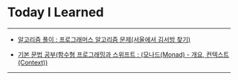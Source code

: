 # Today I Learned

- - -

- [알고리즘 풀이 : 프로그래머스 알고리즘 문제(서울에서 김서방 찾기)](https://vincentgeranium.github.io/ios,/swift/2020/06/08/Algorithm-Summary-1.html)

- [기본 문법 공부(함수형 프로그래밍과 스위프트 : (모나드(Monad) - 개요, 컨텍스트(Context))](https://vincentgeranium.github.io/ios,/swift/2020/06/08/basicSyntax-1.html)

- - -
